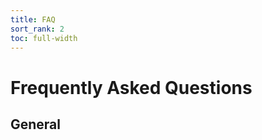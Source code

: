 ```yaml
---
title: FAQ
sort_rank: 2
toc: full-width
---
```


# Frequently Asked Questions

## General

<!-- ### What is Prometheus?

Prometheus is an open-source systems monitoring and alerting toolkit
with an active ecosystem. See the [overview](/docs/introduction/overview/).

### How does Prometheus compare against other monitoring systems?

See the [comparison](/docs/introduction/comparison/) page.

### What dependencies does Prometheus have?

The main Prometheus server runs standalone and has no external dependencies.

### Can Prometheus be made highly available?

Yes, run identical Prometheus servers on two or more separate machines.
Identical alerts will be deduplicated by the [Alertmanager](https://github.com/prometheus/alertmanager).

For [high availability of the Alertmanager](https://github.com/prometheus/alertmanager#high-availability),
you can run multiple instances in a
[Mesh cluster](https://github.com/weaveworks/mesh) and configure the Prometheus
servers to send notifications to each of them.

### I was told Prometheus “doesn't scale”.

There are in fact various ways to scale and federate
Prometheus. Read [Scaling and Federating Prometheus](https://www.robustperception.io/scaling-and-federating-prometheus/)
on the Robust Perception blog to get started.

### What language is Prometheus written in?

Most Prometheus components are written in Go. Some are also written in Java,
Python, and Ruby.

### How stable are Prometheus features, storage formats, and APIs?

All repositories in the Prometheus GitHub organization that have reached
version 1.0.0 broadly follow
[semantic versioning](http://semver.org/). Breaking changes are indicated by
increments of the major version. Exceptions are possible for experimental
components, which are clearly marked as such in announcements.

Even repositories that have not yet reached version 1.0.0 are, in general, quite
stable. We aim for a proper release process and an eventual 1.0.0 release for
each repository. In any case, breaking changes will be pointed out in release
notes (marked by `[CHANGE]`) or communicated clearly for components that do not
have formal releases yet.

### Why do you pull rather than push?

Pulling over HTTP offers a number of advantages:

* You can run your monitoring on your laptop when developing changes.
* You can more easily tell if a target is down.
* You can manually go to a target and inspect its health with a web browser.

Overall, we believe that pulling is slightly better than pushing, but it should
not be considered a major point when considering a monitoring system.

For cases where you must push, we offer the [Pushgateway](/docs/instrumenting/pushing/).

### How to feed logs into Prometheus?

Short answer: Don't! Use something like the [ELK stack](https://www.elastic.co/products) instead.

Longer answer: Prometheus is a system to collect and process metrics, not an
event logging system. The Raintank blog post
[Logs and Metrics and Graphs, Oh My!](https://blog.raintank.io/logs-and-metrics-and-graphs-oh-my/)
provides more details about the differences between logs and metrics.

If you want to extract Prometheus metrics from application logs, Google's
[mtail](https://github.com/google/mtail) might be helpful.

### Who wrote Prometheus?

Prometheus was initially started privately by
[Matt T. Proud](http://www.matttproud.com) and
[Julius Volz](http://juliusv.com). The majority of its
initial development was sponsored by [SoundCloud](https://soundcloud.com).

It's now maintained and extended by a wide range of companies and individuals.

### What license is Prometheus released under?

Prometheus is released under the
[Apache 2.0](https://github.com/prometheus/prometheus/blob/master/LICENSE) license.

### What is the plural of Prometheus?

After [extensive research](https://youtu.be/B_CDeYrqxjQ), it has been determined
that the correct plural of 'Prometheus' is 'Prometheis'.

### Can I reload Prometheus's configuration?

Yes, sending `SIGHUP` to the Prometheus process or an HTTP POST request to the
`/-/reload` endpoint will reload and apply the configuration file. The
various components attempt to handle failing changes gracefully.

### Can I send alerts?

Yes, with the [Alertmanager](https://github.com/prometheus/alertmanager).

Currently, the following external systems are supported:

* Email
* Generic Webhooks
* [OpsGenie](https://www.opsgenie.com/)
* [PagerDuty](http://www.pagerduty.com/)
* [Pushover](https://pushover.net/)
* [Slack](https://slack.com/)
* [VictorOps](https://victorops.com/)
* [WeChat](https://www.wechat.com)

### Can I create dashboards?

Yes, we recommend [Grafana](/docs/visualization/grafana/) for production
usage. There are also [Console templates](/docs/visualization/consoles/).

### Can I change the timezone? Why is everything in UTC?

To avoid any kind of timezone confusion, especially when the so-called
daylight saving time is involved, we decided to exclusively use Unix
time internally and UTC for display purposes in all components of
Prometheus. A carefully done timezone selection could be introduced
into the UI. Contributions are welcome. See
[issue #500](https://github.com/prometheus/prometheus/issues/500)
for the current state of this effort.

## Instrumentation

### Which languages have instrumentation libraries?

There are a number of client libraries for instrumenting your services with
Prometheus metrics. See the [client libraries](/docs/instrumenting/clientlibs/)
documentation for details.

If you are interested in contributing a client library for a new language, see
the [exposition formats](/docs/instrumenting/exposition_formats/).

### Can I monitor machines?

Yes, the [Node Exporter](https://github.com/prometheus/node_exporter) exposes
an extensive set of machine-level metrics on Linux and other Unix systems such
as CPU usage, memory, disk utilization, filesystem fullness, and network
bandwidth.

### Can I monitor network devices?

Yes, the [SNMP Exporter](https://github.com/prometheus/snmp_exporter) allows
monitoring of devices that support SNMP.

### Can I monitor batch jobs?

Yes, using the [Pushgateway](/docs/instrumenting/pushing/). See also the
[best practices](/docs/practices/instrumentation/#batch-jobs) for monitoring batch
jobs.

### What applications can Prometheus monitor out of the box?

See [the list of exporters and integrations](/docs/instrumenting/exporters/).

### Can I monitor JVM applications via JMX?

Yes, for applications that you cannot instrument directly with the Java client, you can use the [JMX Exporter](https://github.com/prometheus/jmx_exporter)
either standalone or as a Java Agent.

### What is the performance impact of instrumentation?

Performance across client libraries and languages may vary. For Java,
[benchmarks](https://github.com/prometheus/client_java/blob/master/benchmark/README.md)
indicate that incrementing a counter/gauge with the Java client will take
12-17ns, depending on contention. This is negligible for all but the most
latency-critical code.

## Troubleshooting

### My Prometheus 1.x server takes a long time to start up and spams the log with copious information about crash recovery.

You are suffering from an unclean shutdown. Prometheus has to shut down cleanly
after a `SIGTERM`, which might take a while for heavily used servers. If the
server crashes or is killed hard (e.g. OOM kill by the kernel or your runlevel
system got impatient while waiting for Prometheus to shutdown), a crash
recovery has to be performed, which should take less than a minute under normal
circumstances, but can take quite long under certain circumstances. See
[crash recovery](/docs/prometheus/1.8/storage/#crash-recovery) for details.

### My Prometheus 1.x server runs out of memory.

See [the section about memory usage](/docs/prometheus/1.8/storage/#memory-usage)
to configure Prometheus for the amount of memory you have available.

### My Prometheus 1.x server reports to be in “rushed mode” or that “storage needs throttling”.

Your storage is under heavy load. Read
[the section about configuring the local storage](/docs/prometheus/1.8/storage/)
to find out how you can tweak settings for better performance.

## Implementation

### Why are all sample values 64-bit floats? I want integers.

We restrained ourselves to 64-bit floats to simplify the design. The
[IEEE 754 double-precision binary floating-point
format](http://en.wikipedia.org/wiki/Double-precision_floating-point_format)
supports integer precision for values up to 2<sup>53</sup>. Supporting
native 64 bit integers would (only) help if you need integer precision
above 2<sup>53</sup> but below 2<sup>63</sup>. In principle, support
for different sample value types (including some kind of big integer,
supporting even more than 64 bit) could be implemented, but it is not
a priority right now. A counter, even if incremented one million times per
second, will only run into precision issues after over 285 years.

### Why don't the Prometheus server components support TLS or authentication? Can I add those?

TLS and basic authentication is gradually being rolled out to the different
components. Please follow the different releases and changelogs to know which
components have already implemented it.

The components currently supporting TLS and authentication are:

- Prometheus 2.24.0 and later
- Node Exporter 1.0.0 and later

This applies only to inbound connections. Prometheus does support
[scraping TLS- and auth-enabled targets](/docs/prometheus/latest/configuration/configuration/#scrape_config), and other
Prometheus components that create outbound connections have similar support.
 -->